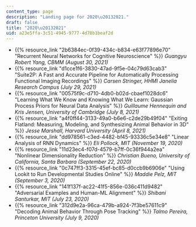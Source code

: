 ```yaml
---
content_type: page
description: "Landing page for 2020\u20132021."
draft: false
title: "2020\u20132021"
uid: a23e5ffa-3c51-4945-9777-4d78b1beaf2d
---
```

- {{% resource_link "2b6384ec-0f39-434c-b834-e63f77896e70" "Recurrent Neural Networks for Cognitive Neuroscience" %}} *Guangyu Robert Yang, CBMM (August 30, 2021)*
- {{% resource_link "d1cce1f6-3830-47ad-9f5e-04c79d63cab3" "Suite2P: A Fast and Accurate Pipeline for Automatically Processing Functional Imaging Recordings" %}} *Carsen Stringer, HHMI Janelia Research Campus (July 29, 2021)*
- {{% resource_link "00575f9c-d710-4db0-b02d-cbaef1028dc6" "Learning What We Know and Knowing What We Learn: Gaussian Process Priors for Neural Data Analysis" %}} *Guillaume Hennequin and Kris Jensen, University of Cambridge (July 8, 2021)*
- {{% resource_link "a4f0ff44-3133-49a0-b6e6-c2de29b49f04" "Exiting Flatland: Measuring, Modeling, and Synthesizing Animal Behavior in 3D" %}} *Jesse Marshall, Harvard University (April 8, 2021)*
- {{% resource_link "dd978561-c3ed-4482-bf45-93336c5e34e8" "Linear Analysis of RNN Dynamics" %}} *Eli Pollock, MIT (November 19, 2020)*
- {{% resource_link "11d23ec4-f07d-4579-b7ff-0c36f944a2ea" "Nonlinear Dimensionality Reduction" %}} *Christian Bueno, University of California, Santa Barbara (September 22, 2020)*
- {{% resource_link "0c747ff3-3315-45ef-bc85-d0ccb9b6906e" "Using Lookit to Run Developmental Studies Online" %}} *Maddie Pelz, MIT (September 3, 2020)*
- {{% resource_link "141f137f-ac22-41f5-856e-036c411d9482" "Adversarial Examples and Human-ML Alignment" %}} *Shibani Santurkar, MIT (July 23, 2020)*
- {{% resource_link "312d9e2a-96ca-479b-a924-7f3be57611c9" "Decoding Animal Behavior Through Pose Tracking" %}} *Talmo Pereira, Princeton University (July 9, 2020)*